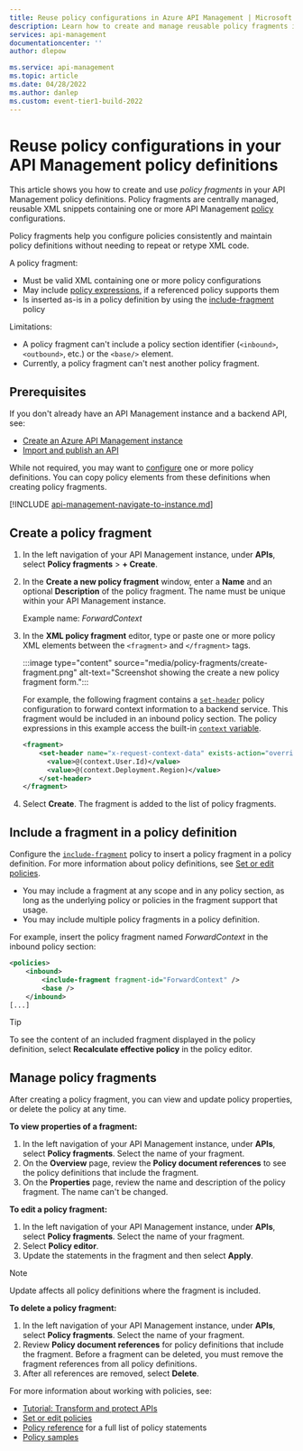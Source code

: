 ```yaml
---
title: Reuse policy configurations in Azure API Management | Microsoft Docs
description: Learn how to create and manage reusable policy fragments in Azure API Management. Policy fragments are XML elements containing policy configurations that can be included in any policy definition.
services: api-management
documentationcenter: ''
author: dlepow

ms.service: api-management
ms.topic: article
ms.date: 04/28/2022
ms.author: danlep
ms.custom: event-tier1-build-2022
---
```


# Reuse policy configurations in your API Management policy definitions

This article shows you how to create and use *policy fragments* in your API Management policy definitions. Policy fragments are centrally managed, reusable XML snippets containing one or more API Management [policy](api-management-howto-policies.md) configurations. 

Policy fragments help you configure policies consistently and maintain policy definitions without needing to repeat or retype XML code.

A policy fragment:

* Must be valid XML containing one or more policy configurations
* May include [policy expressions](api-management-policy-expressions.md), if a referenced policy supports them
* Is inserted as-is in a policy definition by using the [include-fragment](api-management-advanced-policies.md#IncludeFragment) policy

Limitations:

* A policy fragment can't include a policy section identifier (`<inbound>`, `<outbound>`, etc.) or the `<base/>` element.
* Currently, a policy fragment can't nest another policy fragment. 

## Prerequisites

If you don't already have an API Management instance and a backend API, see:

- [Create an Azure API Management instance](get-started-create-service-instance.md)
- [Import and publish an API](import-and-publish.md)

While not required, you may want to [configure](set-edit-policies.md) one or more policy definitions. You can copy policy elements from these definitions when creating policy fragments.

[!INCLUDE [api-management-navigate-to-instance.md](../../includes/api-management-navigate-to-instance.md)]

## Create a policy fragment

1. In the left navigation of your API Management instance, under **APIs**, select **Policy fragments** > **+ Create**.
1. In the **Create a new policy fragment** window, enter a **Name** and an optional **Description** of the policy fragment. The name must be unique within your API Management instance.

    Example name: *ForwardContext*
1. In the **XML policy fragment** editor, type or paste one or more policy XML elements between the `<fragment>` and `</fragment>` tags. 

    :::image type="content" source="media/policy-fragments/create-fragment.png" alt-text="Screenshot showing the create a new policy fragment form.":::

    For example, the following fragment contains a [`set-header`](api-management-transformation-policies.md#SetHTTPheader) policy configuration to forward context information to a backend service. This fragment would be included in an inbound policy section. The policy expressions in this example access the built-in [`context` variable](api-management-policy-expressions.md#ContextVariables).

    ```xml
    <fragment>
        <set-header name="x-request-context-data" exists-action="override">
          <value>@(context.User.Id)</value>
          <value>@(context.Deployment.Region)</value>
        </set-header>
    </fragment>
    ```
    
1. Select **Create**. The fragment is added to the list of policy fragments.

## Include a fragment in a policy definition

Configure the [`include-fragment`](api-management-advanced-policies.md#IncludeFragment) policy to insert a policy fragment in a policy definition. For more information about policy definitions, see [Set or edit policies](set-edit-policies.md).

* You may include a fragment at any scope and in any policy section, as long as the underlying policy or policies in the fragment support that usage.
* You may include multiple policy fragments in a policy definition.

For example, insert the policy fragment named *ForwardContext* in the inbound policy section:

```xml
<policies>
    <inbound>
        <include-fragment fragment-id="ForwardContext" />
        <base />
    </inbound>
[...]
```

> [!TIP]
> To see the content of an included fragment displayed in the policy definition, select **Recalculate effective policy** in the policy editor.

## Manage policy fragments

After creating a policy fragment, you can view and update policy properties, or delete the policy at any time.

**To view properties of a fragment:**

1. In the left navigation of your API Management instance, under **APIs**, select **Policy fragments**. Select the name of your fragment.
1. On the **Overview** page, review the **Policy document references** to see the policy definitions that include the fragment.
1. On the **Properties** page, review the name and description of the policy fragment. The name can't be changed.

**To edit a policy fragment:**

1. In the left navigation of your API Management instance, under **APIs**, select **Policy fragments**. Select the name of your fragment.
1. Select **Policy editor**. 
1. Update the statements in the fragment and then select **Apply**.

> [!NOTE]
> Update affects all policy definitions where the fragment is included.

**To delete a policy fragment:**

1. In the left navigation of your API Management instance, under **APIs**, select **Policy fragments**. Select the name of your fragment.
1. Review **Policy document references** for policy definitions that include the fragment. Before a fragment can be deleted, you must remove the fragment references from all policy definitions.
1. After all references are removed, select **Delete**.

For more information about working with policies, see:

+ [Tutorial: Transform and protect APIs](transform-api.md)
+ [Set or edit policies](set-edit-policies.md)
+ [Policy reference](./api-management-policies.md) for a full list of policy statements
+ [Policy samples](./policies/index.md)	
